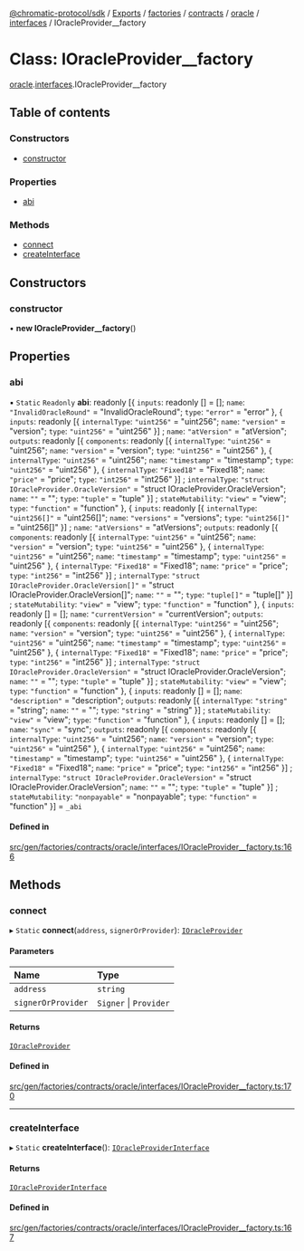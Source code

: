 [@chromatic-protocol/sdk](../README.md) / [Exports](../modules.md) / [factories](../modules/factories.md) / [contracts](../modules/factories.contracts.md) / [oracle](../modules/factories.contracts.oracle.md) / [interfaces](../modules/factories.contracts.oracle.interfaces.md) / IOracleProvider\_\_factory

# Class: IOracleProvider\_\_factory

[oracle](../modules/factories.contracts.oracle.md).[interfaces](../modules/factories.contracts.oracle.interfaces.md).IOracleProvider__factory

## Table of contents

### Constructors

- [constructor](factories.contracts.oracle.interfaces.IOracleProvider__factory.md#constructor)

### Properties

- [abi](factories.contracts.oracle.interfaces.IOracleProvider__factory.md#abi)

### Methods

- [connect](factories.contracts.oracle.interfaces.IOracleProvider__factory.md#connect)
- [createInterface](factories.contracts.oracle.interfaces.IOracleProvider__factory.md#createinterface)

## Constructors

### constructor

• **new IOracleProvider__factory**()

## Properties

### abi

▪ `Static` `Readonly` **abi**: readonly [{ `inputs`: readonly [] = []; `name`: ``"InvalidOracleRound"`` = "InvalidOracleRound"; `type`: ``"error"`` = "error" }, { `inputs`: readonly [{ `internalType`: ``"uint256"`` = "uint256"; `name`: ``"version"`` = "version"; `type`: ``"uint256"`` = "uint256" }] ; `name`: ``"atVersion"`` = "atVersion"; `outputs`: readonly [{ `components`: readonly [{ `internalType`: ``"uint256"`` = "uint256"; `name`: ``"version"`` = "version"; `type`: ``"uint256"`` = "uint256" }, { `internalType`: ``"uint256"`` = "uint256"; `name`: ``"timestamp"`` = "timestamp"; `type`: ``"uint256"`` = "uint256" }, { `internalType`: ``"Fixed18"`` = "Fixed18"; `name`: ``"price"`` = "price"; `type`: ``"int256"`` = "int256" }] ; `internalType`: ``"struct IOracleProvider.OracleVersion"`` = "struct IOracleProvider.OracleVersion"; `name`: ``""`` = ""; `type`: ``"tuple"`` = "tuple" }] ; `stateMutability`: ``"view"`` = "view"; `type`: ``"function"`` = "function" }, { `inputs`: readonly [{ `internalType`: ``"uint256[]"`` = "uint256[]"; `name`: ``"versions"`` = "versions"; `type`: ``"uint256[]"`` = "uint256[]" }] ; `name`: ``"atVersions"`` = "atVersions"; `outputs`: readonly [{ `components`: readonly [{ `internalType`: ``"uint256"`` = "uint256"; `name`: ``"version"`` = "version"; `type`: ``"uint256"`` = "uint256" }, { `internalType`: ``"uint256"`` = "uint256"; `name`: ``"timestamp"`` = "timestamp"; `type`: ``"uint256"`` = "uint256" }, { `internalType`: ``"Fixed18"`` = "Fixed18"; `name`: ``"price"`` = "price"; `type`: ``"int256"`` = "int256" }] ; `internalType`: ``"struct IOracleProvider.OracleVersion[]"`` = "struct IOracleProvider.OracleVersion[]"; `name`: ``""`` = ""; `type`: ``"tuple[]"`` = "tuple[]" }] ; `stateMutability`: ``"view"`` = "view"; `type`: ``"function"`` = "function" }, { `inputs`: readonly [] = []; `name`: ``"currentVersion"`` = "currentVersion"; `outputs`: readonly [{ `components`: readonly [{ `internalType`: ``"uint256"`` = "uint256"; `name`: ``"version"`` = "version"; `type`: ``"uint256"`` = "uint256" }, { `internalType`: ``"uint256"`` = "uint256"; `name`: ``"timestamp"`` = "timestamp"; `type`: ``"uint256"`` = "uint256" }, { `internalType`: ``"Fixed18"`` = "Fixed18"; `name`: ``"price"`` = "price"; `type`: ``"int256"`` = "int256" }] ; `internalType`: ``"struct IOracleProvider.OracleVersion"`` = "struct IOracleProvider.OracleVersion"; `name`: ``""`` = ""; `type`: ``"tuple"`` = "tuple" }] ; `stateMutability`: ``"view"`` = "view"; `type`: ``"function"`` = "function" }, { `inputs`: readonly [] = []; `name`: ``"description"`` = "description"; `outputs`: readonly [{ `internalType`: ``"string"`` = "string"; `name`: ``""`` = ""; `type`: ``"string"`` = "string" }] ; `stateMutability`: ``"view"`` = "view"; `type`: ``"function"`` = "function" }, { `inputs`: readonly [] = []; `name`: ``"sync"`` = "sync"; `outputs`: readonly [{ `components`: readonly [{ `internalType`: ``"uint256"`` = "uint256"; `name`: ``"version"`` = "version"; `type`: ``"uint256"`` = "uint256" }, { `internalType`: ``"uint256"`` = "uint256"; `name`: ``"timestamp"`` = "timestamp"; `type`: ``"uint256"`` = "uint256" }, { `internalType`: ``"Fixed18"`` = "Fixed18"; `name`: ``"price"`` = "price"; `type`: ``"int256"`` = "int256" }] ; `internalType`: ``"struct IOracleProvider.OracleVersion"`` = "struct IOracleProvider.OracleVersion"; `name`: ``""`` = ""; `type`: ``"tuple"`` = "tuple" }] ; `stateMutability`: ``"nonpayable"`` = "nonpayable"; `type`: ``"function"`` = "function" }] = `_abi`

#### Defined in

[src/gen/factories/contracts/oracle/interfaces/IOracleProvider__factory.ts:166](https://github.com/chromatic-protocol/sdk/blob/ff89bc3/src/gen/factories/contracts/oracle/interfaces/IOracleProvider__factory.ts#L166)

## Methods

### connect

▸ `Static` **connect**(`address`, `signerOrProvider`): [`IOracleProvider`](../interfaces/contracts.oracle.interfaces.IOracleProvider-1.md)

#### Parameters

| Name | Type |
| :------ | :------ |
| `address` | `string` |
| `signerOrProvider` | `Signer` \| `Provider` |

#### Returns

[`IOracleProvider`](../interfaces/contracts.oracle.interfaces.IOracleProvider-1.md)

#### Defined in

[src/gen/factories/contracts/oracle/interfaces/IOracleProvider__factory.ts:170](https://github.com/chromatic-protocol/sdk/blob/ff89bc3/src/gen/factories/contracts/oracle/interfaces/IOracleProvider__factory.ts#L170)

___

### createInterface

▸ `Static` **createInterface**(): [`IOracleProviderInterface`](../interfaces/IOracleProviderInterface.md)

#### Returns

[`IOracleProviderInterface`](../interfaces/IOracleProviderInterface.md)

#### Defined in

[src/gen/factories/contracts/oracle/interfaces/IOracleProvider__factory.ts:167](https://github.com/chromatic-protocol/sdk/blob/ff89bc3/src/gen/factories/contracts/oracle/interfaces/IOracleProvider__factory.ts#L167)
